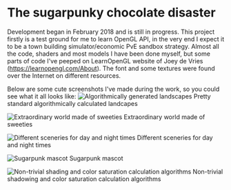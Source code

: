 # The sugarpunky chocolate disaster
Development began in February 2018 and is still in progress. This project firstly is a test ground for me to learn OpenGL API, in the very end I expect it to be a town building simulator/economic PvE sandbox strategy. Almost all the code, shaders and most models I have been done myself, but some parts of code I've peeped on LearnOpenGL website of Joey de Vries (https://learnopengl.com/About). The font and some textures were found over the Internet on different resources.

Below are some cute screenshots I've made during the work, so you could see what it all looks like:
![Algorithmically generated landscapes](https://user-images.githubusercontent.com/29004250/52479064-6cbfd980-2bb8-11e9-9fe6-6f8a73d0e1d3.png)
Pretty standard algorithmically calculated landcapes

![Extraordinary world made of sweeties](https://user-images.githubusercontent.com/29004250/52479132-a55fb300-2bb8-11e9-9f1b-10d8ba71d15d.png)
Extraordinary world made of sweeties

![Different sceneries for day and night times](https://user-images.githubusercontent.com/29004250/52479345-59f9d480-2bb9-11e9-9555-86d6801ce15c.png)
Different sceneries for day and night times

![Sugarpunk mascot](https://user-images.githubusercontent.com/29004250/52479534-ff14ad00-2bb9-11e9-9c1d-49c3a45580e7.png)
Sugarpunk mascot

![Non-trivial shading and color saturation calculation algorithms](https://user-images.githubusercontent.com/29004250/52479573-28cdd400-2bba-11e9-8871-d4aa3ae7d35f.png)
Non-trivial shadowing and color saturation calculation algorithms
